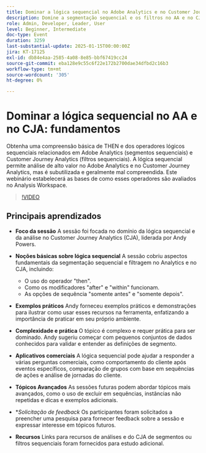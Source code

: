 ```yaml
---
title: Dominar a lógica sequencial no Adobe Analytics e no Customer Journey Analytics - Fundamentos
description: Domine a segmentação sequencial e os filtros no AA e no CJA com aspectos fundamentais, exemplos práticos e aplicativos de negócios, conforme abordado na sessão de Andy Powers.
role: Admin, Developer, Leader, User
level: Beginner, Intermediate
doc-type: Event
duration: 3259
last-substantial-update: 2025-01-15T00:00:00Z
jira: KT-17125
exl-id: db84e4aa-2585-4a08-8e85-bbf67419cc24
source-git-commit: eba128e9c55c6f22e172b2700dae34dfbd2c16b3
workflow-type: tm+mt
source-wordcount: '305'
ht-degree: 0%

---
```


# Dominar a lógica sequencial no AA e no CJA: fundamentos

Obtenha uma compreensão básica de THEN e dos operadores lógicos sequenciais relacionados em Adobe Analytics (segmentos sequenciais) e Customer Journey Analytics (filtros sequenciais). A lógica sequencial permite análise de alto valor no Adobe Analytics e no Customer Journey Analytics, mas é subutilizada e geralmente mal compreendida. Este webinário estabelecerá as bases de como esses operadores são avaliados no Analysis Workspace.

>[!VIDEO](https://video.tv.adobe.com/v/3442925/?learn=on&enablevpops)

## Principais aprendizados

* **Foco da sessão** A sessão foi focada no domínio da lógica sequencial e da análise no Customer Journey Analytics (CJA), liderada por Andy Powers.
* **Noções básicas sobre lógica sequencial** A sessão cobriu aspectos fundamentais da segmentação sequencial e filtragem no Analytics e no CJA, incluindo:

   * O uso do operador &quot;then&quot;.
   * Como os modificadores &quot;after&quot; e &quot;within&quot; funcionam.
   * As opções de sequência &quot;somente antes&quot; e &quot;somente depois&quot;.

* **Exemplos práticos** Andy forneceu exemplos práticos e demonstrações para ilustrar como usar esses recursos na ferramenta, enfatizando a importância de praticar em seu próprio ambiente.
* **Complexidade e prática** O tópico é complexo e requer prática para ser dominado. Andy sugeriu começar com pequenos conjuntos de dados conhecidos para validar e entender as definições de segmento.
* **Aplicativos comerciais** A lógica sequencial pode ajudar a responder a várias perguntas comerciais, como comportamento do cliente após eventos específicos, comparação de grupos com base em sequências de ações e análise de jornadas do cliente.
* **Tópicos Avançados** As sessões futuras podem abordar tópicos mais avançados, como o uso de excluir em sequências, instâncias não repetidas e dicas e exemplos adicionais.
* **Solicitação de feedback* Os participantes foram solicitados a preencher uma pesquisa para fornecer feedback sobre a sessão e expressar interesse em tópicos futuros.
* **Recursos** Links para recursos de análises e do CJA de segmentos ou filtros sequenciais foram fornecidos para estudo adicional.
